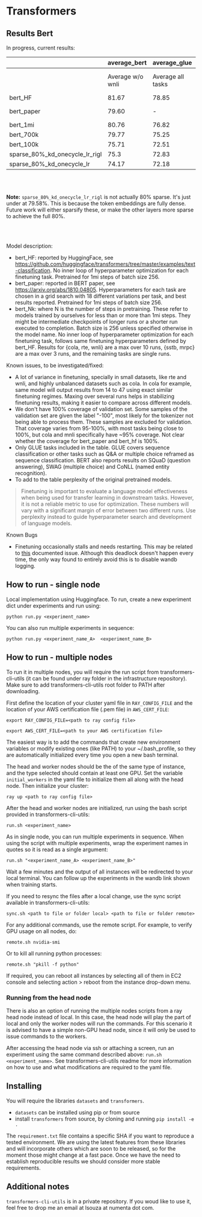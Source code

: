 # Transformers

## Results Bert

In progress, current results:

|            | average_bert     | average_glue      | cola           | mnli                         | mrpc        | qnli     | qqp         | rte      | sst2     | stsb                  | wnli     | perplexity | eval loss |
|:-----------|:-----------------|:------------------|:---------------|:-----------------------------|:------------|:---------|:------------|:---------|:---------|:----------------------|:---------|:-----------|:----------|
|            | Average w/o wnli | Average all tasks | Matthew's corr | Matched acc./Mismatched acc. | F1/Accuracy | Accuracy | Accuracy/F1 | Accuracy | Accuracy | Person/Spearman corr. | Accuracy |            | log(perplexity) |
| bert_HF    | 81.67            | 78.85             | 56.53          | 83.91/84.10                  | 88.85/84.07 | 90.66    | 90.71/87.49 | 65.70    | 92.32    | 88.64/88.48           | 56.34    |            | |
| bert_paper|          79.60 |             -  |  52.10 | 84.60/83.40          | 88.90/- | 90.50     | 71.20/-     | 66.40     | 93.50     | 85.80        |      - | 3.99 (RoBERTa) | 1.384 |
| bert_1mi |          80.76 |          76.82 |  48.87 | 84.08/84.57 | 89.76/85.68 |  91.19 | 90.58/87.17 | 66.02 |  91.44 | 87.67/87.54 |  45.31 | 5.013 | 1.612 |
| bert_700k |          79.77 |          75.25 |  47.73 | 83.91/84.22 | 88.27/83.59 |  91.51 | 90.37/86.90 | 62.11 |  91.44 | 86.88/86.70 |  39.06 |  | |
| bert_100k |          75.71 |          72.51 |  40.98 | 78.26/78.65 | 84.05/77.86 |  87.74 | 89.12/85.25 |  58.2 |  88.31 | 83.90/83.80 |  46.88 | 8.619 | 2.154 |
| sparse_80%_kd_onecycle_lr_rigl |            75.3 |          72.83 |  38.29 | 79.72/80.88 | 87.31/82.81 |  87.65 | 89.19/85.25 |  54.3 |  88.89 | 80.74/80.59 |  53.12 | 8.482 | 2.138 |
| sparse_80%_kd_onecycle_lr |       74.17 |          72.18 |   27.2 | 78.34/79.97 | 87.29/82.55 |  88.57 | 88.91/84.97 | 58.59 |  88.77 | 79.11/79.33 |  56.25 | 9.78  | 2.28 |

<br/><br/>

**Note:** `sparse_80%_kd_onecycle_lr_rigl` is not actually 80% sparse. It's just under at 79.58%. This is because the token embeddings are fully dense. Future work will either sparsify these, or make the other layers more sparse to achieve the full 80%.


</br>
</br>

Model description:
* bert_HF: reported by HuggingFace, see https://github.com/huggingface/transformers/tree/master/examples/text-classification. No inner loop of hyperparameter optimization for each finetuning task. Pretrained for 1mi steps of batch size 256.
* bert_paper: reported in BERT paper, see https://arxiv.org/abs/1810.04805. Hyperparameters for each task are chosen in a grid search with 18 different variations per task, and best results reported. Pretrained for 1mi steps of batch size 256.
* bert_Nk: where N is the number of steps in pretraining. These refer to models trained by ourselves for less than or more than 1mi steps. They might be intermediate checkpoints of longer runs or a shorter run executed to completion. Batch size is 256 unless specified otherwise in the model name. No inner loop of hyperparameter optimization for each finetuning task, follows same finetuning hyperparameters defined by bert_HF. Results for {cola, rte, wnli} are a max over 10 runs, {sstb, mrpc} are a max over 3 runs, and the remaining tasks are single runs.

Known issues, to be investigated/fixed:
* A lot of variance in finetuning, specially in small datasets, like rte and wnli, and highly unbalanced datasets such as cola. In cola for example, same model will output results from 14 to 47 using exact similar finetuning regimes. Maxing over several runs helps in stabilizing finetuning results, making it easier to compare across different models.
* We don't have 100% coverage of validation set. Some samples of the validation set are given the label "-100", most likely for the tokenizer not being able to process them. These samples are excluded for validation. That coverage varies from 95-100%, with most tasks being close to 100%, but cola and mnli specifically have ~95% coverage. Not clear whether the coverage for bert_paper and bert_hf is 100%.
* Only GLUE tasks included in the table. GLUE covers sequence classification or other tasks such as Q&A or multiple choice reframed as sequence classification. BERT also reports results on SQuaD (question answering), SWAG (multiple choice) and CoNLL (named entity recognition).
* To add to the table perplexity of the original pretrained models.

> Finetuning is important to evaluate a language model effectiveness when being used for transfer learning in downstream tasks. However, it is not a reliable metric to use for optimization. These numbers will vary with a significant margin of error between two different runs. Use perplexity instead to guide hyperparameter search and development of language models.

Known Bugs
* Finetuning occasionally stalls and needs restarting. This may be related to [this](https://github.com/huggingface/transformers/issues/5486) documented issue. Although this deadlock doesn't happen every time, the only way found to entirely avoid this is to disable wandb logging.

## How to run - single node

Local implementation using Huggingface. To run, create a new experiment dict under experiments and run using:

`python run.py <experiment_name>`

You can also run multiple experiments in sequence:

`python run.py <experiment_name_A>  <experiment_name_B>`

## How to run - multiple nodes

To run it in multiple nodes, you will require the run script from transformers-cli-utils (it can be found under ray folder in the infrastructure repository). Make sure to add transformers-cli-utils root folder to PATH after downloading.

First define the location of your cluster yaml file in `RAY_CONFIG_FILE` and the location of your AWS certification file (.pem file) in `AWS_CERT_FILE`:

`export RAY_CONFIG_FILE=<path to ray config file>`

`export AWS_CERT_FILE=<path to your AWS certification file>`

The easiest way is to add the commands that create new environment variables or modify existing ones (like PATH) to your ~/.bash_profile, so they are automatically initialized every time you open a new bash terminal.

The head and worker nodes should be the of the same type of instance, and the type selected should contain at least one GPU.
Set the variable `initial_workers` in the yaml file to initialize them all along with the head node.
Then initialize your cluster:

`ray up <path to ray config file>`

After the head and worker nodes are initialized, run using the bash script provided in transformers-cli-utils:

`run.sh <experiment_name>`

As in single node, you can run multiple experiments in sequence. When using the script with multiple experiments, wrap the experiment names in quotes so it is read as a single argument:

`run.sh "<experiment_name_A> <experiment_name_B>"`

Wait a few minutes and the output of all instances will be redirected to your local terminal.
You can follow up the experiments in the wandb link shown when training starts.

If you need to resync the files after a local change, use the sync script available in transformers-cli-utils:

`sync.sh <path to file or folder local> <path to file or folder remote>`

For any additional commands, use the remote script. For example, to verify GPU usage on all nodes, do:

`remote.sh nvidia-smi`

Or to kill all running python processes:

`remote.sh "pkill -f python"`

If required, you can reboot all instances by selecting all of them in EC2 console and selecting action > reboot from the instance drop-down menu.

### Running from the head node

There is also an option of running the multiple nodes scripts from a ray head node instead of local. In this case, the head node will play the part of local and only the worker nodes will run the commands. For this scenario it is advised to have a simple non-GPU head node, since it will only be used to issue commands to the workers.

After accessing the head node via ssh or attaching a screen, run an experiment using the same command described above: `run.sh <experiment_name>`. See transformers-cli-utils readme for more information on how to use and what modifications are required to the yaml file.

## Installing

You will require the libraries `datasets` and `transformers`.
* `datasets` can be installed using pip or from source
* install `transformers` from source, by cloning and running `pip install -e .`

The `requirement.txt` file contains a specific SHA if you want to reproduce a tested environment. We are using the latest features from these libraries and will incorporate others which are soon to be released, so for the moment those might change at a fast pace. Once we have the need to establish reproducible results we should consider more stable requirements.

## Additional notes

`transformers-cli-utils` is in a private repository. If you woud like to use it, feel free to drop me an email at lsouza at numenta dot com.